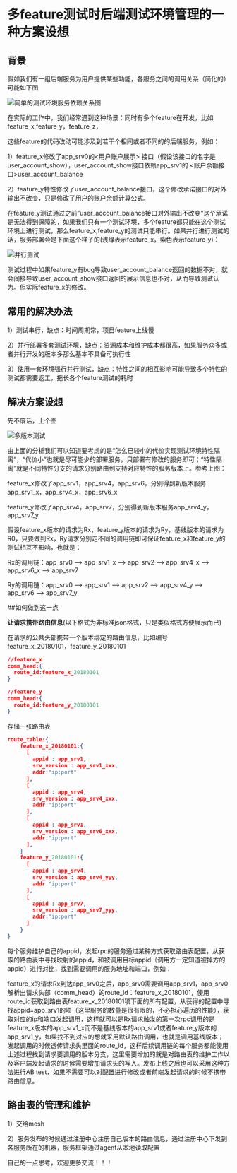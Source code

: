 # 多feature测试时后端测试环境管理的一种方案设想

## 背景

假如我们有一组后端服务为用户提供某些功能，各服务之间的调用关系（简化的）可能如下图

![简单的测试环境服务依赖关系图](/mycode/mygit/blogs/pics/simple_test_evn.png)

在实际的工作中，我们经常遇到这种场景：同时有多个feature在开发，比如feature_x,feature_y，feature_z，

这些feature的代码改动可能涉及到若干个相同或者不同的的后端服务，例如：

1）feature_x修改了app_srv0的<用户账户展示> 接口（假设该接口的名字是user_account_show），user_account_show接口依赖app_srv1的 <账户余额接口>user_account_balance

2）feature_y特性修改了user_account_balance接口，这个修改承诺接口的对外输出不改变，只是修改了用户的账户余额计算公式。

在feature_y测试通过之前”user_account_balance接口对外输出不改变“这个承诺是无法得到保障的，如果我们只有一个测试环境，多个feature都只能在这个测试环境上进行测试，那么feature_x,feature_y的测试只能串行。如果并行进行测试的话，服务部署会是下面这个样子的(浅绿表示feature_x，紫色表示feature_y)：

![并行测试](/mycode/mygit/blogs/pics/simple_test_env_1.png)

测试过程中如果feature_y有bug导致user_account_balance返回的数据不对，就会间接导致user_account_show接口返回的展示信息也不对，从而导致测试认为。但实际feature_x的修改。

## 常用的解决办法

1）测试串行，缺点：时间周期常，项目feature上线慢

2）并行部署多套测试环境，缺点：资源成本和维护成本都很高，如果服务众多或者并行开发的版本多那么基本不具备可执行性

3）使用一套环境强行并行测试，缺点：特性之间的相互影响可能导致多个特性的测试都需要返工，拖长各个feature测试的耗时

## 解决方案设想

先不废话，上个图

![多版本测试](/mycode/mygit/blogs/pics/multi_test_env.png)

由上面的分析我们可以知道要考虑的是“怎么已较小的代价实现测试环境特性隔离”，“代价小”也就是尽可能少的部署服务，只部署有修改的服务即可；“特性隔离”就是不同特性分支的请求分别路由到支持对应特性的服务版本上。参考上图：

feature_x修改了app_srv1，app_srv4，app_srv6，分别得到新版本服务app_srv1_x，app_srv4\_x，app_srv6\_x

feature_y修改了app_srv4，app_srv7，分别得到新版本服务app_srv4_y，app_srv7\_y

假设feature_x版本的请求为Rx，feature_y版本的请求为Ry，基线版本的请求为R0，只要做到Rx，Ry请求分别走不同的调用链即可保证feature_x和feature_y的测试相互不影响，也就是：

Rx的调用链：app_srv0 —> app_srv1_x —> app_srv2 —> app_srv4\_x —> app_srv6\_x —> app_srv7

Ry的调用链：app_srv0 —> app_srv1 —> app_srv2 —> app_srv4\_y —> app_srv6 —> app_srv7\_y

##如何做到这一点

 __让请求携带路由信息__(以下格式为非标准json格式，只是类似格式方便展示而已)

在请求的公共头部携带一个版本绑定的路由信息，比如编号feature_x\_20180101，feature_y_20180101

```json
//feature_x
comm_head:{
  route_id:feature_x_20180101
}

//feature_y
comm_head:{
  route_id:feature_y_20180101
}
```

存储一张路由表

```json
route_table:{
  	feature_x_20180101:{
      [
        appid : app_srv1,
        srv_version : app_srv1_xxx,
        addr:"ip:port"
      ],
      [
        appid : app_srv4,
        srv_version : app_srv4_xxx,
        addr:"ip:port"
      ],
      [
        appid : app_srv1,
        srv_version : app_srv6_xxx,
        addr:"ip:port"
      ],
    }
  	feature_y_20180101:{
      [
        appid : app_srv4,
        srv_version : app_srv4_yyy,
        addr:"ip:port"
      ],
      [
        appid : app_srv7,
        srv_version : app_srv7_yyy,
        addr:"ip:port"
      ]
    }
}
```

每个服务维护自己的appid，发起rpc的服务通过某种方式获取路由表配置，从获取的路由表中寻找映射的appid，和被调用目标appid（调用方一定知道被掉方的appid）进行对比，找到需要调用的服务地址和端口，例如：

feature_x的请求Rx到达app_srv0之后，app_srv0需要调用app_srv1，app_srv0解析出请求头部（comm_head）的route_id：feature_x_20180101，使用route\_id获取到路由表feature_x\_20180101项下面的所有配置，从获得的配置中寻找appid=app_srv1的项（这里服务的数量是很有限的，不必担心遍历的性能），获取对应的ip和端口发起调用，这样就可以是Rx请求触发的第一次rpc调用的是feature_x版本的app_srv1\_x而不是基线版本的app_srv1或者feature_y版本的app_srv1\_y，如果找不到对应的想就采用默认路由调用，也就是调用基线版本；发起调用的时候透传请求头里面的route_id，这样后续调用链的每个服务都能使用上述过程找到请求要调用的版本分支，这里需要增加的就是对路由表的维护工作以及客户端发起请求的时候需要增加请求头的写入。发布上线之后也可以采用这种方法进行AB test，如果不需要可以对配置进行修改或者前端发起请求的时候不携带路由信息。

## 路由表的管理和维护

1）交给mesh

2）服务发布的时候通过注册中心注册自己版本的路由信息，通过注册中心下发到各服务所在的机器，服务框架通过agent从本地读取配置



自己的一点思考，欢迎更多交流！！！




